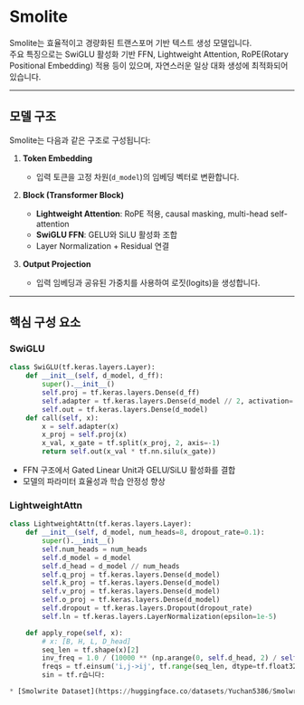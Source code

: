 # Smolite

Smolite는 효율적이고 경량화된 트랜스포머 기반 텍스트 생성 모델입니다.  
주요 특징으로는 SwiGLU 활성화 기반 FFN, Lightweight Attention, RoPE(Rotary Positional Embedding) 적용 등이 있으며, 자연스러운 일상 대화 생성에 최적화되어 있습니다.

---

## 모델 구조

Smolite는 다음과 같은 구조로 구성됩니다:

1. **Token Embedding**  
   - 입력 토큰을 고정 차원(`d_model`)의 임베딩 벡터로 변환합니다.

2. **Block (Transformer Block)**  
   - **Lightweight Attention**: RoPE 적용, causal masking, multi-head self-attention  
   - **SwiGLU FFN**: GELU와 SiLU 활성화 조합  
   - Layer Normalization + Residual 연결  

3. **Output Projection**  
   - 입력 임베딩과 공유된 가중치를 사용하여 로짓(logits)을 생성합니다.

---

## 핵심 구성 요소

### SwiGLU
```python
class SwiGLU(tf.keras.layers.Layer):
    def __init__(self, d_model, d_ff):
        super().__init__()
        self.proj = tf.keras.layers.Dense(d_ff)
        self.adapter = tf.keras.layers.Dense(d_model // 2, activation='gelu')
        self.out = tf.keras.layers.Dense(d_model)
    def call(self, x):
        x = self.adapter(x)
        x_proj = self.proj(x)
        x_val, x_gate = tf.split(x_proj, 2, axis=-1)
        return self.out(x_val * tf.nn.silu(x_gate))
```
- FFN 구조에서 Gated Linear Unit과 GELU/SiLU 활성화를 결합
- 모델의 파라미터 효율성과 학습 안정성 향상

### LightweightAttn
```python
class LightweightAttn(tf.keras.layers.Layer):
    def __init__(self, d_model, num_heads=8, dropout_rate=0.1):
        super().__init__()
        self.num_heads = num_heads
        self.d_model = d_model
        self.d_head = d_model // num_heads
        self.q_proj = tf.keras.layers.Dense(d_model)
        self.k_proj = tf.keras.layers.Dense(d_model)
        self.v_proj = tf.keras.layers.Dense(d_model)
        self.o_proj = tf.keras.layers.Dense(d_model)
        self.dropout = tf.keras.layers.Dropout(dropout_rate)
        self.ln = tf.keras.layers.LayerNormalization(epsilon=1e-5)

    def apply_rope(self, x):
        # x: [B, H, L, D_head]
        seq_len = tf.shape(x)[2]
        inv_freq = 1.0 / (10000 ** (np.arange(0, self.d_head, 2) / self.d_head))
        freqs = tf.einsum('i,j->ij', tf.range(seq_len, dtype=tf.float32), inv_freq)
        sin = tf.r습니다:

* [Smolwrite Dataset](https://huggingface.co/datasets/Yuchan5386/Smolwrite-dataset)

